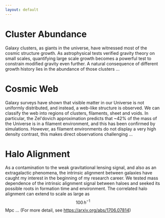 ```yaml
---
layout: default
---
```


# Cluster Abundance

Galaxy clusters, as giants in the universe, have witnessed most of the cosmic structure growth. As astrophysical tests verified gravity theory on small scales, quantifying large scale growth becomes a powerful test to constrain modified gravity even further. A natural consequence of different growth history lies in the abundance of those clusters ...

# Cosmic Web
Galaxy surveys have shown that visible matter in our Universe is not uniformly distributed, and instead, a web-like structure is observed. We can classify the web into regions of clusters, filaments, sheet and voids. In particular, the Zel'dovich approximation predicts that ~42% of the mass of the Universe is in a filament environment, and this has been confirmed by simulations. However, as filament environments do not display a very high density contrast, this makes direct observations challenging ...

# Halo Alignment
As a contamination to the weak gravitational lensing signal, and also as an extragalactic phenomena, the intrinsic alignment between galaxies have caught my interest in the beginning of my research career. We tested mass dependence of the intrinsic alignment signal between haloes and seeked its possible roots in formation time and environment. The correlated halo alignment can extend to scale as large as $$100\,h^{−1}$$Mpc ...
(For more detail, see https://arxiv.org/abs/1706.07814)
